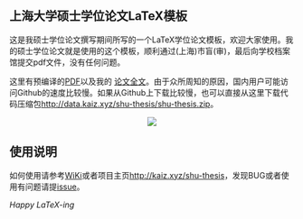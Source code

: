 ## 上海大学硕士学位论文LaTeX模板
这是我硕士学位论文撰写期间所写的一个LaTeX学位论文模板，欢迎大家使用。我的硕士学位论文就是使用的这个模板，顺利通过(上海)市盲(审)，最后向学校档案馆提交pdf文件，没有任何问题。

这里有预编译的[PDF](http://data.kaiz.xyz/shu-thesis/shu-thesis.pdf)以及我的
[论文全文](http://data.kaiz.xyz/shu-thesis/my-master-thesis.pdf)。由于众所周知的原因，国内用户可能访问Github的速度比较慢。如果从Github上下载比较慢，也可以直接从这里下载代码压缩包<http://data.kaiz.xyz/shu-thesis/shu-thesis.zip>。

<p align="center">
  <img src="http://data.kaiz.xyz/shu-thesis/paper-thumbnail.png?x-oss-process=image/auto-orient,1/resize,h_260" />
</p>

## 使用说明
如何使用请参考[WiKi](https://github.com/zeakey/master-thesis/wiki)或者项目主页<http://kaiz.xyz/shu-thesis>，发现BUG或者使用有问题请提[issue](https://github.com/zeakey/master-thesis/issues)。

*Happy LaTeX-ing*
